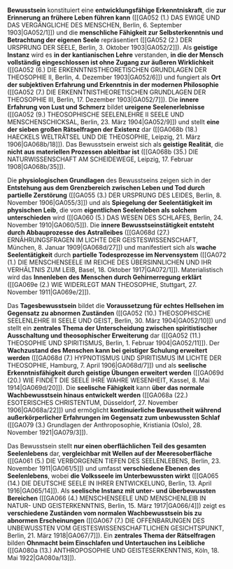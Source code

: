 
**Bewusstsein** konstituiert eine **entwicklungsfähige Erkenntniskraft**, die **zur Erinnerung an frühere Leben führen kann** ([[GA052 (1.) DAS EWIGE UND DAS VERGÄNGLICHE DES MENSCHEN, Berlin, 6. September 1903|GA052/1]]) und die **menschliche Fähigkeit zur Selbsterkenntnis und Betrachtung der eigenen Seele** repräsentiert ([[GA052 (2.) DER URSPRUNG DER SEELE, Berlin, 3. Oktober 1903|GA052/2]]). Als **geistige Instanz** wird es **in der kantianischen Lehre** verstanden, **in die der Mensch vollständig eingeschlossen ist ohne Zugang zur äußeren Wirklichkeit** ([[GA052 (6.) DIE ERKENNTNISTHEORETISCHEN GRUNDLAGEN DER THEOSOPHIE II, Berlin, 4. Dezember 1903|GA052/6]]) und fungiert als **Ort der subjektiven Erfahrung und Erkenntnis in der modernen Philosophie** ([[GA052 (7.) DIE ERKENNTNISTHEORETISCHEN GRUNDLAGEN DER THEOSOPHIE III, Berlin, 17. Dezember 1903|GA052/7]]). Die **innere Erfahrung von Lust und Schmerz** bildet **ureigene Seelenerlebnisse** ([[GA052 (9.) THEOSOPHISCHE SEELENLEHRE II SEELE UND MENSCHENSCHICKSAL, Berlin, 23. März 1904|GA052/9]]) und stellt **eine der sieben großen Rätselfragen der Existenz** dar ([[GA068b (18.) HAECKELS WELTRÄTSEL UND DIE THEOSOPHIE, Leipzig, 21. März 1906|GA068b/18]]). Das Bewusstsein erweist sich als **geistige Realität**, die **nicht aus materiellen Prozessen ableitbar ist** ([[GA068b (35.) DIE NATURWISSENSCHAFT AM SCHEIDEWEGE, Leipzig, 17. Februar 1908|GA068b/35]]).

Die **physiologischen Grundlagen** des Bewusstseins zeigen sich in der **Entstehung aus dem Grenzbereich zwischen Leben und Tod durch partielle Zerstörung** ([[GA055 (3.) DER URSPRUNG DES LEIDES, Berlin, 8. November 1906|GA055/3]]) und als **Spiegelung der Seelentätigkeit im physischen Leib**, die vom **eigentlichen Seelenleben als solchem unterschieden** wird ([[GA060 (5.) DAS WESEN DES SCHLAFES, Berlin, 24. November 1910|GA060/5]]). Die **innere Bewusstseinstätigkeit entsteht durch Abbauprozesse des Astralleibes** ([[GA068d (27.) ERNÄHRUNGSFRAGEN IM LICHTE DER GEISTESWISSENSCHAFT, München, 8. Januar 1909|GA068d/27]]) und manifestiert sich als **wache Seelentätigkeit** durch **partielle Todesprozesse im Nervensystem** ([[GA072 (1.) DIE MENSCHENSEELE IM REICHE DES ÜBERSINNLICHEN UND IHR VERHÄLTNIS ZUM LEIB, Basel, 18. Oktober 1917|GA072/1]]). Materialistisch wird das **Innenleben des Menschen durch Gehirnerregung erklärt** ([[GA069e (2.) WIE WIDERLEGT MAN THEOSOPHIE, Stuttgart, 27. November 1911|GA069e/2]]).

Das **Tagesbewusstsein** bildet die **Voraussetzung für echtes Hellsehen im Gegensatz zu abnormen Zuständen** ([[GA052 (10.) THEOSOPHISCHE SEELENLEHRE III SEELE UND GEIST, Berlin, 30. März 1904|GA052/10]]) und stellt ein **zentrales Thema der Unterscheidung zwischen spiritistischer Ausschaltung und theosophischer Erweiterung** dar ([[GA052 (11.) THEOSOPHIE UND SPIRITISMUS, Berlin, 1. Februar 1904|GA052/11]]). Der **Wachzustand des Menschen kann bei geistiger Schulung erweitert werden** ([[GA068d (7.) HYPNOTISMUS UND SPIRITISMUS IM LICHTE DER THEOSOPHIE, Hamburg, 7. April 1906|GA068d/7]]) und als **seelische Erkenntnisfähigkeit durch geistige Übungen erweitert werden** ([[GA069d (20.) WIE FINDET DIE SEELE IHRE WAHRE WESENHEIT, Kassel, 8. Mai 1914|GA069d/20]]). Die **seelische Fähigkeit** kann **über das normale Wachbewusstsein hinaus entwickelt werden** ([[GA068a (22.) ESOTERISCHES CHRISTENTUM, Düsseldorf, 27. November 1906|GA068a/22]]) und ermöglicht **kontinuierliche Bewusstheit während außerkörperlicher Erfahrungen im Gegensatz zum unbewussten Schlaf** ([[GA079 (3.) Grundlagen der Anthroposophie, Kristiania (Oslo), 28. November 1921|GA079/3]]).

Das Bewusstsein stellt **nur einen oberflächlichen Teil des gesamten Seelenlebens** dar, **vergleichbar mit Wellen auf der Meeresoberfläche** ([[GA061 (5.) DIE VERBORGENEN TIEFEN DES SEELENLEBENS, Berlin, 23. November 1911|GA061/5]]) und umfasst **verschiedene Ebenen des Seelenlebens**, wobei **die Volksseele im Unterbewussten wirkt** ([[GA065 (14.) DIE DEUTSCHE SEELE IN IHRER ENTWICKELUNG, Berlin, 13. April 1916|GA065/14]]). Als **seelische Instanz mit unter- und überbewussten Bereichen** ([[GA066 (4.) MENSCHENSEELE UND MENSCHENLEIB IN NATUR- UND GEISTERKENNTNIS, Berlin, 15. März 1917|GA066/4]]) zeigt es **verschiedene Zuständen vom normalen Wachbewusstsein bis zu abnormen Erscheinungen** ([[GA067 (7.) DIE OFFENBARUNGEN DES UNBEWUSSTEN VOM GEISTESWISSENSCHAFTLICHEN GESICHTSPUNKT, Berlin, 21. März 1918|GA067/7]]). Ein **zentrales Thema der Rätselfragen** bilden **Ohnmacht beim Einschlafen und Untertauchen ins Leibliche** ([[GA080a (13.) ANTHROPOSOPHIE UND GEISTESERKENNTNIS, Köln, 18. Mai 1922|GA080a/13]]).
